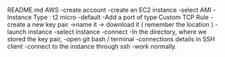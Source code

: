 README.md
AWS
-create account
-create an EC2 instance
-select AMI
-Instance Type : t2 micro
-default
-Add a port of type Custom TCP Rule
-create a new key pair ->name it -> download it ( remember the location )
-launch instance
-select instance
-connect
-In the directory, where we stored the key pair, -open git bash / terminal
-connections details in SSH client
-connect to the instance through ssh
-work normally.
